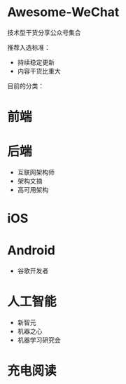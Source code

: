 # Awesome-WeChat

技术型干货分享公众号集合

推荐入选标准：

* 持续稳定更新
* 内容干货比重大

目前的分类：

# 前端
# 后端
* 互联网架构师
* 架构文摘
* 高可用架构
# iOS
# Android
* 谷歌开发者
# 人工智能

* 新智元 
* 机器之心
* 机器学习研究会

# 充电阅读


